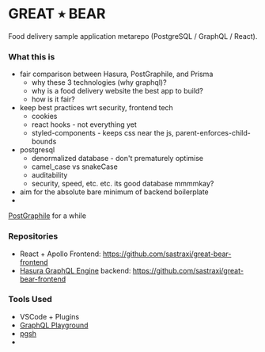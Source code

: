 # GREAT ⭑ BEAR
Food delivery sample application metarepo (PostgreSQL / GraphQL / React).

### What this is
* fair comparison between Hasura, PostGraphile, and Prisma 
  * why these 3 technologies (why graphql)?
  * why is a food delivery website the best app to build?
  * how is it fair?  
* keep best practices wrt security, frontend tech
  * cookies
  * react hooks - not everything yet
  * styled-components - keeps css near the js, parent-enforces-child-bounds
* postgresql
  * denormalized database - don't prematurely optimise
  * camel_case vs snakeCase
  * auditability
  * security, speed, etc. etc. its good database mmmmkay?
* aim for the absolute bare minimum of backend boilerplate
* 

[PostGraphile](https://postgraphile.org) for a while

### Repositories
* React + Apollo Frontend: https://github.com/sastraxi/great-bear-frontend
* [Hasura GraphQL Engine](https://github.com/hasura/graphql-engine) backend: https://github.com/sastraxi/great-bear-frontend

### Tools Used
* VSCode + Plugins
* [GraphQL Playground](https://github.com/prisma/graphql-playground)
* [pgsh](https://github.com/sastraxi/pgsh)
* 

